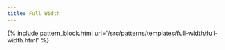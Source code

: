 ```yaml
---
title: Full Width
---
```


{% include pattern_block.html url='/src/patterns/templates/full-width/full-width.html' %}